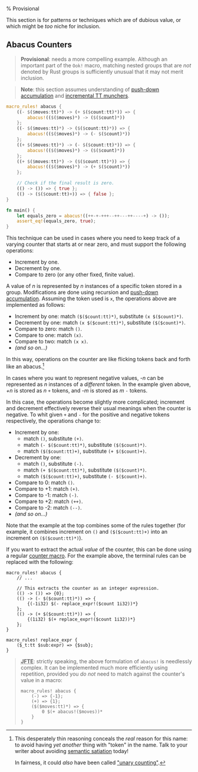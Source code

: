 % Provisional

This section is for patterns or techniques which are of dubious value, or which might be *too* niche for inclusion.

## Abacus Counters

> **Provisional**: needs a more compelling example.  Although an important part of the `Ook!` macro, matching nested groups that are *not* denoted by Rust groups is sufficiently unusual that it may not merit inclusion.

> **Note**: this section assumes understanding of [push-down accumulation](#push-down-accumulation) and [incremental TT munchers](#incremental-tt-munchers).

```rust
macro_rules! abacus {
    ((- $($moves:tt)*) -> (+ $($count:tt)*)) => {
        abacus!(($($moves)*) -> ($($count)*))
    };
    ((- $($moves:tt)*) -> ($($count:tt)*)) => {
        abacus!(($($moves)*) -> (- $($count)*))
    };
    ((+ $($moves:tt)*) -> (- $($count:tt)*)) => {
        abacus!(($($moves)*) -> ($($count)*))
    };
    ((+ $($moves:tt)*) -> ($($count:tt)*)) => {
        abacus!(($($moves)*) -> (+ $($count)*))
    };

    // Check if the final result is zero.
    (() -> ()) => { true };
    (() -> ($($count:tt)+)) => { false };
}

fn main() {
    let equals_zero = abacus!((++-+-+++--++---++----+) -> ());
    assert_eq!(equals_zero, true);
}
```

This technique can be used in cases where you need to keep track of a varying counter that starts at or near zero, and must support the following operations:

* Increment by one.
* Decrement by one.
* Compare to zero (or any other fixed, finite value).

A value of *n* is represented by *n* instances of a specific token stored in a group.  Modifications are done using recursion and [push-down accumulation](#push-down-accumulation).  Assuming the token used is `x`, the operations above are implemented as follows:

* Increment by one: match `($($count:tt)*)`, substitute `(x $($count)*)`.
* Decrement by one: match `(x $($count:tt)*)`, substitute `($($count)*)`.
* Compare to zero: match `()`.
* Compare to one: match `(x)`.
* Compare to two: match `(x x)`.
* *(and so on...)*

In this way, operations on the counter are like flicking tokens back and forth like an abacus.[^abacus]

[^abacus]:
    This desperately thin reasoning conceals the *real* reason for this name: to avoid having *yet another* thing with "token" in the name.  Talk to your writer about avoiding [semantic satiation](https://en.wikipedia.org/wiki/Semantic_satiation) today!

    In fairness, it could *also* have been called ["unary counting"](https://en.wikipedia.org/wiki/Unary_numeral_system).

In cases where you want to represent negative values, *-n* can be represented as *n* instances of a *different* token.  In the example given above, *+n* is stored as *n* `+` tokens, and *-m* is stored as *m* `-` tokens.

In this case, the operations become slightly more complicated; increment and decrement effectively reverse their usual meanings when the counter is negative.  To whit given `+` and `-` for the positive and negative tokens respectively, the operations change to:

* Increment by one:
  * match `()`, substitute `(+)`.
  * match `(- $($count:tt)*)`, substitute `($($count)*)`.
  * match `($($count:tt)+)`, substitute `(+ $($count)+)`.
* Decrement by one:
  * match `()`, substitute `(-)`.
  * match `(+ $($count:tt)*)`, substitute `($($count)*)`.
  * match `($($count:tt)+)`, substitute `(- $($count)+)`.
* Compare to 0: match `()`.
* Compare to +1: match `(+)`.
* Compare to -1: match `(-)`.
* Compare to +2: match `(++)`.
* Compare to -2: match `(--)`.
* *(and so on...)*

Note that the example at the top combines some of the rules together (for example, it combines increment on `()` and `($($count:tt)+)` into an increment on `($($count:tt)*)`).

If you want to extract the actual *value* of the counter, this can be done using a regular [counter macro](../blk/README.html#counting).  For the example above, the terminal rules can be replaced with the following:

```ignore
macro_rules! abacus {
    // ...

    // This extracts the counter as an integer expression.
    (() -> ()) => {0};
    (() -> (- $($count:tt)*)) => {
        {(-1i32) $(- replace_expr!($count 1i32))*}
    };
    (() -> (+ $($count:tt)*)) => {
        {(1i32) $(+ replace_expr!($count 1i32))*}
    };
}

macro_rules! replace_expr {
    ($_t:tt $sub:expr) => {$sub};
}
```

> **<abbr title="Just for this example">JFTE</abbr>**: strictly speaking, the above formulation of `abacus!` is needlessly complex.  It can be implemented much more efficiently using repetition, provided you *do not* need to match against the counter's value in a macro:
>
> ```ignore
> macro_rules! abacus {
>     (-) => {-1};
>     (+) => {1};
>     ($($moves:tt)*) => {
>         0 $(+ abacus!($moves))*
>     }
> }
> ```
